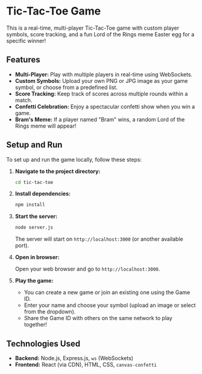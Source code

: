 # Tic-Tac-Toe Game

This is a real-time, multi-player Tic-Tac-Toe game with custom player symbols, score tracking, and a fun Lord of the Rings meme Easter egg for a specific winner!

## Features

*   **Multi-Player:** Play with multiple players in real-time using WebSockets.
*   **Custom Symbols:** Upload your own PNG or JPG image as your game symbol, or choose from a predefined list.
*   **Score Tracking:** Keep track of scores across multiple rounds within a match.
*   **Confetti Celebration:** Enjoy a spectacular confetti show when you win a game.
*   **Bram's Meme:** If a player named "Bram" wins, a random Lord of the Rings meme will appear!

## Setup and Run

To set up and run the game locally, follow these steps:

1.  **Navigate to the project directory:**

    ```bash
    cd tic-tac-toe
    ```

2.  **Install dependencies:**

    ```bash
    npm install
    ```

3.  **Start the server:**

    ```bash
    node server.js
    ```

    The server will start on `http://localhost:3000` (or another available port).

4.  **Open in browser:**

    Open your web browser and go to `http://localhost:3000`.

5.  **Play the game:**

    *   You can create a new game or join an existing one using the Game ID.
    *   Enter your name and choose your symbol (upload an image or select from the dropdown).
    *   Share the Game ID with others on the same network to play together!

## Technologies Used

*   **Backend:** Node.js, Express.js, `ws` (WebSockets)
*   **Frontend:** React (via CDN), HTML, CSS, `canvas-confetti`
